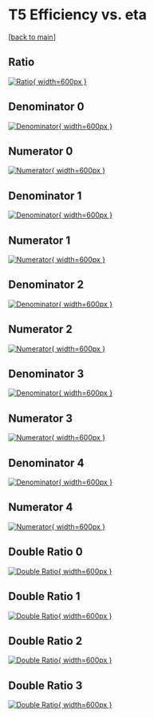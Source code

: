 # T5 Efficiency vs. eta

[[back to main](./)]



## Ratio

[![Ratio](../mtv/var/T5_xtr_321_1_eff_eta.png){ width=600px }](../mtv/var/T5_xtr_321_1_eff_eta.pdf)

## Denominator 0

[![Denominator](../mtv/den/T5_xtr_321_1_eff_eta_den0.png){ width=600px }](../mtv/den/T5_xtr_321_1_eff_eta_den0.pdf)

## Numerator 0

[![Numerator](../mtv/num/T5_xtr_321_1_eff_eta_num0.png){ width=600px }](../mtv/num/T5_xtr_321_1_eff_eta_num0.pdf)

## Denominator 1

[![Denominator](../mtv/den/T5_xtr_321_1_eff_eta_den1.png){ width=600px }](../mtv/den/T5_xtr_321_1_eff_eta_den1.pdf)

## Numerator 1

[![Numerator](../mtv/num/T5_xtr_321_1_eff_eta_num1.png){ width=600px }](../mtv/num/T5_xtr_321_1_eff_eta_num1.pdf)

## Denominator 2

[![Denominator](../mtv/den/T5_xtr_321_1_eff_eta_den2.png){ width=600px }](../mtv/den/T5_xtr_321_1_eff_eta_den2.pdf)

## Numerator 2

[![Numerator](../mtv/num/T5_xtr_321_1_eff_eta_num2.png){ width=600px }](../mtv/num/T5_xtr_321_1_eff_eta_num2.pdf)

## Denominator 3

[![Denominator](../mtv/den/T5_xtr_321_1_eff_eta_den3.png){ width=600px }](../mtv/den/T5_xtr_321_1_eff_eta_den3.pdf)

## Numerator 3

[![Numerator](../mtv/num/T5_xtr_321_1_eff_eta_num3.png){ width=600px }](../mtv/num/T5_xtr_321_1_eff_eta_num3.pdf)

## Denominator 4

[![Denominator](../mtv/den/T5_xtr_321_1_eff_eta_den4.png){ width=600px }](../mtv/den/T5_xtr_321_1_eff_eta_den4.pdf)

## Numerator 4

[![Numerator](../mtv/num/T5_xtr_321_1_eff_eta_num4.png){ width=600px }](../mtv/num/T5_xtr_321_1_eff_eta_num4.pdf)

## Double Ratio 0

[![Double Ratio](../mtv/ratio/T5_xtr_321_1_eff_eta_ratio0.png){ width=600px }](../mtv/ratio/T5_xtr_321_1_eff_eta_ratio0.pdf)

## Double Ratio 1

[![Double Ratio](../mtv/ratio/T5_xtr_321_1_eff_eta_ratio1.png){ width=600px }](../mtv/ratio/T5_xtr_321_1_eff_eta_ratio1.pdf)

## Double Ratio 2

[![Double Ratio](../mtv/ratio/T5_xtr_321_1_eff_eta_ratio2.png){ width=600px }](../mtv/ratio/T5_xtr_321_1_eff_eta_ratio2.pdf)

## Double Ratio 3

[![Double Ratio](../mtv/ratio/T5_xtr_321_1_eff_eta_ratio3.png){ width=600px }](../mtv/ratio/T5_xtr_321_1_eff_eta_ratio3.pdf)

